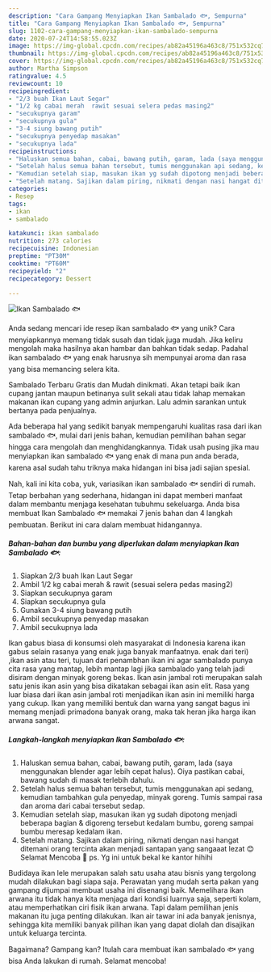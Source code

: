```yaml
---
description: "Cara Gampang Menyiapkan Ikan Sambalado 🐟, Sempurna"
title: "Cara Gampang Menyiapkan Ikan Sambalado 🐟, Sempurna"
slug: 1102-cara-gampang-menyiapkan-ikan-sambalado-sempurna
date: 2020-07-24T14:58:55.023Z
image: https://img-global.cpcdn.com/recipes/ab82a45196a463c8/751x532cq70/ikan-sambalado-🐟-foto-resep-utama.jpg
thumbnail: https://img-global.cpcdn.com/recipes/ab82a45196a463c8/751x532cq70/ikan-sambalado-🐟-foto-resep-utama.jpg
cover: https://img-global.cpcdn.com/recipes/ab82a45196a463c8/751x532cq70/ikan-sambalado-🐟-foto-resep-utama.jpg
author: Martha Simpson
ratingvalue: 4.5
reviewcount: 10
recipeingredient:
- "2/3 buah Ikan Laut Segar"
- "1/2 kg cabai merah  rawit sesuai selera pedas masing2"
- "secukupnya garam"
- "secukupnya gula"
- "3-4 siung bawang putih"
- "secukupnya penyedap masakan"
- "secukupnya lada"
recipeinstructions:
- "Haluskan semua bahan, cabai, bawang putih, garam, lada (saya menggunakan blender agar lebih cepat halus). Oiya pastikan cabai, bawang sudah di masak terlebih dahulu."
- "Setelah halus semua bahan tersebut, tumis menggunakan api sedang, kemudian tambahkan gula penyedap, minyak goreng. Tumis sampai rasa dan aroma dari cabai tersebut sedap."
- "Kemudian setelah siap, masukan ikan yg sudah dipotong menjadi beberapa bagian &amp; digoreng tersebut kedalam bumbu, goreng sampai bumbu meresap kedalam ikan."
- "Setelah matang. Sajikan dalam piring, nikmati dengan nasi hangat ditemani orang tercinta akan menjadi santapan yang sangaaat lezat 😊 Selamat Mencoba 💛 ps. Yg ini untuk bekal ke kantor hihihi"
categories:
- Resep
tags:
- ikan
- sambalado

katakunci: ikan sambalado 
nutrition: 273 calories
recipecuisine: Indonesian
preptime: "PT30M"
cooktime: "PT60M"
recipeyield: "2"
recipecategory: Dessert

---
```



![Ikan Sambalado 🐟](https://img-global.cpcdn.com/recipes/ab82a45196a463c8/751x532cq70/ikan-sambalado-🐟-foto-resep-utama.jpg)

Anda sedang mencari ide resep ikan sambalado 🐟 yang unik? Cara menyiapkannya memang tidak susah dan tidak juga mudah. Jika keliru mengolah maka hasilnya akan hambar dan bahkan tidak sedap. Padahal ikan sambalado 🐟 yang enak harusnya sih mempunyai aroma dan rasa yang bisa memancing selera kita.

Sambalado Terbaru Gratis dan Mudah dinikmati. Akan tetapi baik ikan cupang jantan maupun betinanya sulit sekali atau tidak lahap memakan makanan ikan cupang yang admin anjurkan. Lalu admin sarankan untuk bertanya pada penjualnya.

Ada beberapa hal yang sedikit banyak mempengaruhi kualitas rasa dari ikan sambalado 🐟, mulai dari jenis bahan, kemudian pemilihan bahan segar hingga cara mengolah dan menghidangkannya. Tidak usah pusing jika mau menyiapkan ikan sambalado 🐟 yang enak di mana pun anda berada, karena asal sudah tahu triknya maka hidangan ini bisa jadi sajian spesial.


Nah, kali ini kita coba, yuk, variasikan ikan sambalado 🐟 sendiri di rumah. Tetap berbahan yang sederhana, hidangan ini dapat memberi manfaat dalam membantu menjaga kesehatan tubuhmu sekeluarga. Anda bisa membuat Ikan Sambalado 🐟 memakai 7 jenis bahan dan 4 langkah pembuatan. Berikut ini cara dalam membuat hidangannya.

<!--inarticleads1-->

##### Bahan-bahan dan bumbu yang diperlukan dalam menyiapkan Ikan Sambalado 🐟:

1. Siapkan 2/3 buah Ikan Laut Segar
1. Ambil 1/2 kg cabai merah &amp; rawit (sesuai selera pedas masing2)
1. Siapkan secukupnya garam
1. Siapkan secukupnya gula
1. Gunakan 3-4 siung bawang putih
1. Ambil secukupnya penyedap masakan
1. Ambil secukupnya lada


Ikan gabus biasa di konsumsi oleh masyarakat di Indonesia karena ikan gabus selain rasanya yang enak juga banyak manfaatnya. enak dari teri) ,ikan asin atau teri, tujuan dari penambhan ikan ini agar sambalado punya cita rasa yang mantap, lebih mantap lagi jika sambalado yang telah jadi disiram dengan minyak goreng bekas. Ikan asin jambal roti merupakan salah satu jenis ikan asin yang bisa dikatakan sebagai ikan asin elit. Rasa yang luar biasa dari ikan asin jambal roti menjadikan ikan asin ini memiliki harga yang cukup. Ikan yang memiliki bentuk dan warna yang sangat bagus ini memang menjadi primadona banyak orang, maka tak heran jika harga ikan arwana sangat. 

<!--inarticleads2-->

##### Langkah-langkah menyiapkan Ikan Sambalado 🐟:

1. Haluskan semua bahan, cabai, bawang putih, garam, lada (saya menggunakan blender agar lebih cepat halus). Oiya pastikan cabai, bawang sudah di masak terlebih dahulu.
1. Setelah halus semua bahan tersebut, tumis menggunakan api sedang, kemudian tambahkan gula penyedap, minyak goreng. Tumis sampai rasa dan aroma dari cabai tersebut sedap.
1. Kemudian setelah siap, masukan ikan yg sudah dipotong menjadi beberapa bagian &amp; digoreng tersebut kedalam bumbu, goreng sampai bumbu meresap kedalam ikan.
1. Setelah matang. Sajikan dalam piring, nikmati dengan nasi hangat ditemani orang tercinta akan menjadi santapan yang sangaaat lezat 😊 Selamat Mencoba 💛 ps. Yg ini untuk bekal ke kantor hihihi


Budidaya ikan lele merupakan salah satu usaha atau bisnis yang tergolong mudah dilakukan bagi siapa saja. Perawatan yang mudah serta pakan yang gampang dijumpai membuat usaha ini disenangi baik. Memelihara ikan arwana itu tidak hanya kita menjaga dari kondisi luarnya saja, seperti kolam, atau memperhatikan ciri fisik ikan arwana. Tapi dalam pemilihan jenis makanan itu juga penting dilakukan. Ikan air tawar ini ada banyak jenisnya, sehingga kita memiliki banyak pilihan ikan yang dapat diolah dan disajikan untuk keluarga tercinta. 

Bagaimana? Gampang kan? Itulah cara membuat ikan sambalado 🐟 yang bisa Anda lakukan di rumah. Selamat mencoba!
